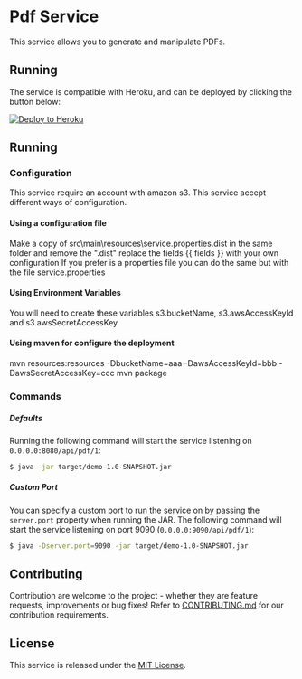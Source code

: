 Pdf Service
===========

This service allows you to generate and manipulate PDFs.


## Running

The service is compatible with Heroku, and can be deployed by clicking the button below:

[![Deploy to Heroku](https://www.herokucdn.com/deploy/button.svg)](https://heroku.com/deploy?template=https://github.com/manywho/service-pdf)

## Running

### Configuration

This service require an account with amazon s3.
This service accept different ways of configuration.

#### Using a configuration file

Make a copy of src\main\resources\service.properties.dist in the same folder and remove the ".dist" replace the fields {{ fields }} with your own configuration
If you prefer is a properties file you can do the same but with the file service.properties

#### Using Environment Variables

You will need to create these variables s3.bucketName, s3.awsAccessKeyId and s3.awsSecretAccessKey 


#### Using maven for configure the deployment

mvn resources:resources -DbucketName=aaa -DawsAccessKeyId=bbb -DawsSecretAccessKey=ccc
mvn package

### Commands


##### Defaults

Running the following command will start the service listening on `0.0.0.0:8080/api/pdf/1`:

```bash
$ java -jar target/demo-1.0-SNAPSHOT.jar
```

##### Custom Port

You can specify a custom port to run the service on by passing the `server.port` property when running the JAR. The
following command will start the service listening on port 9090 (`0.0.0.0:9090/api/pdf/1`):

```bash
$ java -Dserver.port=9090 -jar target/demo-1.0-SNAPSHOT.jar
```


## Contributing

Contribution are welcome to the project - whether they are feature requests, improvements or bug fixes! Refer to 
[CONTRIBUTING.md](CONTRIBUTING.md) for our contribution requirements.

## License

This service is released under the [MIT License](http://opensource.org/licenses/mit-license.php).
